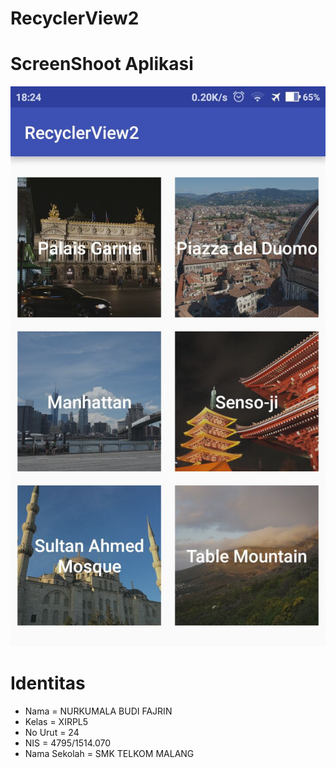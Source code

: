 # RecyclerView2
# ScreenShoot Aplikasi
![2](https://github.com/nurkumalabudif/RecyclerView2/blob/master/2.jpg)
# Identitas
* Nama = NURKUMALA BUDI FAJRIN 
* Kelas = XIRPL5 
* No Urut = 24 
* NIS = 4795/1514.070 
* Nama Sekolah = SMK TELKOM MALANG
